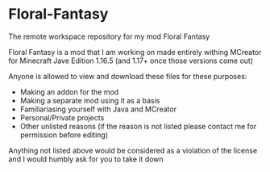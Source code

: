 # Floral-Fantasy
The remote workspace repository for my mod Floral Fantasy

Floral Fantasy is a mod that I am working on made entirely withing MCreator for Minecraft Jave Edition 1.16.5 (and 1.17+ once those versions come out)

Anyone is allowed to view and download these files for these purposes:
- Making an addon for the mod
- Making a separate mod using it as a basis
- Familiariasing yourself with Java and MCreator
- Personal/Private projects
- Other unlisted reasons (if the reason is not listed please contact me for permission before editing)

Anything not listed above would be considered as a violation of the license and I would humbly ask for you to take it down
